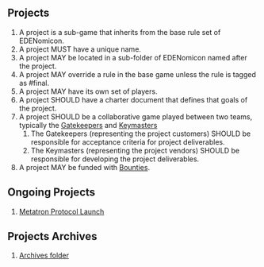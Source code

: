 ## Projects

1. A project is a sub-game that inherits from the base rule set of EDENomicon.
1. A project MUST have a unique name.
1. A project MAY be located in a sub-folder of EDENomicon named after the project.
1. A project MAY override a rule in the base game unless the rule is tagged as #final.
1. A project MAY have its own set of players.
1. A project SHOULD have a charter document that defines that goals of the project.
1. A project SHOULD be a collaborative game played between two teams, typically the [Gatekeepers](/Roles/Gatekeeper) and [Keymasters](/Roles/Keymaster)
    1. The Gatekeepers (representing the project customers) SHOULD be responsible for acceptance criteria for project deliverables.
    1. The Keymasters (representing the project vendors) SHOULD be responsible for developing the project deliverables.
1. A project MAY be funded with [Bounties](/Projects/Bounties).

## Ongoing Projects

1. [Metatron Protocol Launch](Metatron_Protocol_Launch/README.md)

## Projects Archives
1. [Archives folder](Archives)
